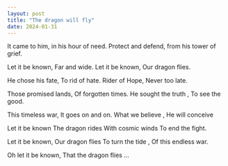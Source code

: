 ```yaml
---
layout: post
title: "The dragon will fly"
date: 2024-01-31
---
```


It came to him, 
in his hour of need.
Protect and defend,
from his tower of grief.

Let it be known,
Far and wide.
Let it be known,
Our dragon flies.

He chose his fate,
To rid of hate.
Rider of Hope,
Never too late.

Those promised lands,
Of forgotten times.
He sought the truth ,
To see the good.

This timeless war,
It goes on and on.
What we believe ,
He will conceive 

Let it be known
The dragon rides
With cosmic winds
To end the fight.  

Let it be known,
Our dragon flies
To turn the tide ,
Of this endless war.

Oh let it be known,
That the dragon flies …


